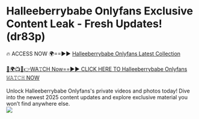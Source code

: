 # Halleeberrybabe Onlyfans Exclusive Content Leak - Fresh Updates! (dr83p)

🔥 ACCESS NOW 🌍==►► <a href="https://tinyurl.com/kvy9nzfs" rel="nofollow">Halleeberrybabe Onlyfans Latest Collection</a>
<br><br>
[🔴🌍📺📱👉WA𝚃CH Now==►► CLICK HERE TO Halleeberrybabe Onlyfans 𝚆𝙰𝚃𝙲𝙷 NOW](https://tinyurl.com/kvy9nzfs)
<br><br>
Unlock Halleeberrybabe Onlyfans's private videos and photos today! Dive into the newest 2025 content updates and explore exclusive material you won’t find anywhere else.
<br>
<a href="https://tinyurl.com/kvy9nzfs" rel="nofollow" data-target="animated-image.originalLink"><img src="https://camo.githubusercontent.com/8a4f000d20f83aca3bf7ec5f350d767afa0574a8a352519fd8cfa583a6f93a33/68747470733a2f2f692e696d6775722e636f6d2f644a486b345a712e676966" data-canonical-src="https://i.imgur.com/dJHk4Zq.gif" style="max-width: 100%; display: inline-block;" data-target="animated-image.originalImage"></a>
<br>
